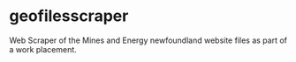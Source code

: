 # geofilesscraper
Web Scraper of the Mines and Energy newfoundland website files as part of a work placement.
